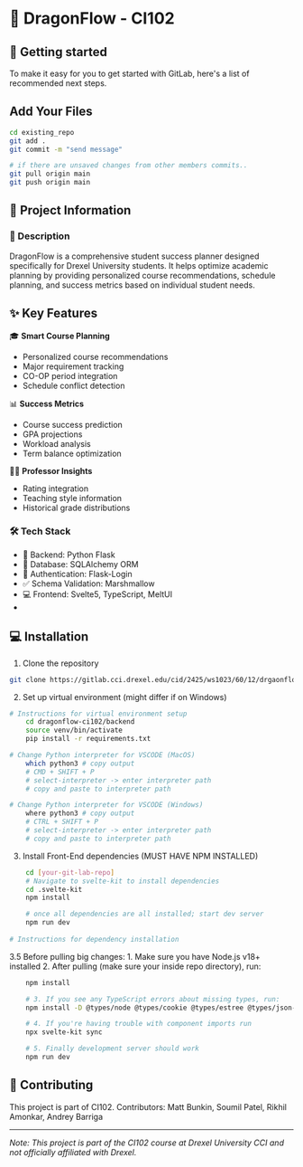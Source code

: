 # 🐲 DragonFlow - CI102

## 🚀 Getting started
To make it easy for you to get started with GitLab, here's a list of recommended next steps.


## Add Your Files
```bash
cd existing_repo
git add . 
git commit -m "send message"

# if there are unsaved changes from other members commits..
git pull origin main
git push origin main
```

## 📌 Project Information
### 📝 Description
DragonFlow is a comprehensive student success planner designed specifically for Drexel University students. It helps optimize academic planning by providing personalized course recommendations, schedule planning, and success metrics based on individual student needs.

## ✨ Key Features

🎓 **Smart Course Planning**
- Personalized course recommendations
- Major requirement tracking
- CO-OP period integration
- Schedule conflict detection

📊 **Success Metrics**
- Course success prediction
- GPA projections
- Workload analysis
- Term balance optimization

👩‍🏫 **Professor Insights**
- Rating integration
- Teaching style information
- Historical grade distributions

### 🛠️ Tech Stack
- 🐍 Backend: Python Flask
- 💾 Database: SQLAlchemy ORM
- 🔐 Authentication: Flask-Login
- ✅ Schema Validation: Marshmallow
- 💻 Frontend: Svelte5, TypeScript, MeltUI
- 


## 💻 Installation
1. Clone the repository
```bash
git clone https://gitlab.cci.drexel.edu/cid/2425/ws1023/60/12/drgaonflow-ci102.git
```

2. Set up virtual environment (might differ if on Windows)
```bash
# Instructions for virtual environment setup
    cd dragonflow-ci102/backend
    source venv/bin/activate
    pip install -r requirements.txt

# Change Python interpreter for VSCODE (MacOS)
    which python3 # copy output  
    # CMD + SHIFT + P
    # select-interpreter -> enter interpreter path
    # copy and paste to interpreter path

# Change Python interpreter for VSCODE (Windows)
    where python3 # copy output   
    # CTRL + SHIFT + P
    # select-interpreter -> enter interpreter path
    # copy and paste to interpreter path
```

3. Install Front-End dependencies (MUST HAVE NPM INSTALLED)
```bash
    cd [your-git-lab-repo]
    # Navigate to svelte-kit to install dependencies 
    cd .svelte-kit
    npm install

    # once all dependencies are all installed; start dev server
    npm run dev
    
# Instructions for dependency installation
```

3.5 Before pulling big changes:
    1. Make sure you have Node.js v18+ installed
    2. After pulling (make sure your inside repo directory), run:
```bash
    npm install 

    # 3. If you see any TypeScript errors about missing types, run:
    npm install -D @types/node @types/cookie @types/estree @types/json-schema @types/prop-types

    # 4. If you're having trouble with component imports run
    npx svelte-kit sync

    # 5. Finally development server should work
    npm run dev
```
## 👥 Contributing
This project is part of CI102. Contributors:
Matt Bunkin, Soumil Patel, Rikhil Amonkar, Andrey Barriga

---
*Note: This project is part of the CI102 course at Drexel University CCI and not officially affiliated with Drexel.*